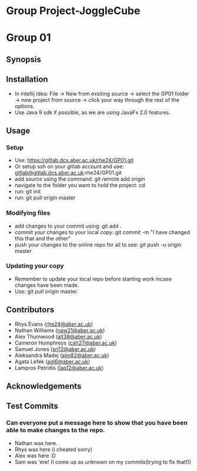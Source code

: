 # Group Project-JoggleCube
# Group 01
## Synopsis

## Installation

* In intellij Idea: File -> New from exsiting source -> select the GP01 folder -> new project from source -> click your way through the rest of the options.
* Use Java 9 sdk if possible, as we are using JavaFx 2.0 features.

## Usage

### Setup

* Use: https://gitlab.dcs.aber.ac.uk/rhe24/GP01.git
* Or setup ssh on your gitlab account and use: gitlab@gitlab.dcs.aber.ac.uk:rhe24/GP01.git
* add source using the command: git remote add origin <url>
* navigate to the folder you want to hold the project: cd <folderpath>
* run: git init
* run: git pull origin master

### Modifying files

* add changes to your commit using: git add .
* commit your changes to your local copy: git commit -m "I have changed this that and the other"
* push your changes to the online repo for all to see: git push -u origin master
 
### Updating your copy
* Remember to update your local repo before starting work incase changes have been made.
* Use: git pull origin master.

## Contributors

* Rhys Evans (rhe24@aber.ac.uk)
* Nathan Williams (naw21@aber.ac.uk)
* Alex Thumwood (alt38@aber.ac.uk)
* Cameron Humphreys (cah27@aber.ac.uk)
* Samuel Jones (srj12@aber.ac.uk)
* Aleksandra Madej (alm82@aber.ac.uk)
* Agata Lefek (agl6@aber.ac.uk)
* Lampros Petridis (lap12@aber.ac.uk)

## Acknowledgements


## Test Commits
### Can everyone put a message here to show that you have been able to make changes to the repo.

* Nathan was here.
* Rhys was here (i cheated sorry)
* Alex was here :D 
* Sam was 'ere! (I come up as unknown on my commits(trying to fix that!))